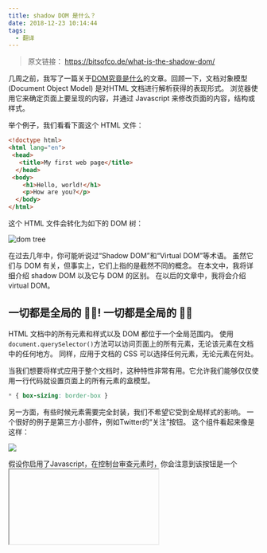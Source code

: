 ```yaml
---
title: shadow DOM 是什么？
date: 2018-12-23 10:14:44
tags: 
  - 翻译
---
```



> 原文链接： https://bitsofco.de/what-is-the-shadow-dom/

几周之前，我写了一篇关于[DOM究竟是什么](https://bitsofco.de/what-exactly-is-the-dom/)的文章。回顾一下，文档对象模型 (Document Object Model) 是对HTML 文档进行解析获得的表现形式。 浏览器使用它来确定页面上要呈现的内容，并通过 Javascript 来修改页面的内容，结构或样式。

举个例子，我们看看下面这个 HTML 文件：

```html
<!doctype html>
<html lang="en">
 <head>
   <title>My first web page</title>
  </head>
 <body>
    <h1>Hello, world!</h1>
    <p>How are you?</p>
  </body>
</html>
```

这个 HTML 文件会转化为如下的 DOM 树：

![dom tree](https://sangle-1256136582.cos.ap-guangzhou.myqcloud.com/Screen%20Shot%202018-12-24%20at%2010.01.05%20AM.png)

在过去几年中，你可能听说过“Shadow DOM”和“Virtual DOM”等术语。 虽然它们与 DOM 有关，但事实上，它们上指的是截然不同的概念。 在本文中，我将详细介绍 shadow DOM 以及它与 DOM 的区别。 在以后的文章中，我将会介绍 virtual DOM。

<!-- more -->

## 一切都是全局的 👍🏾! 一切都是全局的 👎🏾

HTML 文档中的所有元素和样式以及 DOM 都位于一个全局范围内。 使用`document.querySelector()`方法可以访问页面上的所有元素，无论该元素在文档中的任何地方。 同样，应用于文档的 CSS 可以选择任何元素，无论元素在何处。

当我们想要将样式应用于整个文档时，这种特性非常有用。它允许我们能够仅仅使用一行代码就设置页面上的所有元素的盒模型。

```css
* { box-sizing: border-box }
```

另一方面，有些时候元素需要完全封装，我们不希望它受到全局样式的影响。 一个很好的例子是第三方小部件，例如Twitter的“关注”按钮。 这个组件看起来像是这样：

![](https://sangle-1256136582.cos.ap-guangzhou.myqcloud.com/Screen%20Shot%202018-12-24%20at%2010.01.16%20AM.png)

假设你启用了Javascript，在控制台审查元素时，你会注意到该按钮是一个<iframe>元素，**它使用您实际看到的样式按钮加载一个小文档。**

![Follow-button-widget-iframe](https://bitsofco.de/content/images/2018/12/Follow-button-widget-iframe.png)

通过这种方式，Twitter 可以确保这个关注组件的样式将不受到其所在文档中的任何 CSS 影响，这也是唯一的方式。 虽然有一些方法尝试使用级联来获得相同的结果，但都并不理想，它们不能达到和 <iframe> 相同的效果。

事实上， <iframe> 并不是为为了解决这个问题而诞生的。Shadow DOM 的出现使我们可以在 Web 平台上进行样式隔离和组件化，而不必依赖像 <iframe> 这样的工具，

## A DOM within a DOM

你可以认为 shadow DOM 类似于 “A DOM within a DOM”，它是一个独立的 DOM 树，具有自己的元素和样式，与普通的 DOM 完全隔离。

虽然 shadow DOM 近年来才提供给 web 开发者使用，但浏览器 （user agent？） 已经使用了 shadow DOM 很多年，它们用来创建和设置复杂组件（如表单元素）的样式。我们来看一下范围输入元素。 首先，我们在页面上添加一个范围输入的元素：

```html
<input type="range">
```

这一个元素会生成以下组件：

![range-input](https://sangle-1256136582.cos.ap-guangzhou.myqcloud.com/Screen%20Shot%202018-12-24%20at%2010.01.44%20AM.png)

如果我们打开元素审查，我们可以看到这个<input>元素实际上由几个较小的<div>元素组成，这几个元素用来控制轨道和滑块。

![Range input shadow dom](https://bitsofco.de/content/images/2018/12/Range-input-shadow-dom.png)

这是使用 shadow DOM 实现的。 暴露给宿主 HTML 的元素只有简单的<input>，但在其下面有与组件相关的元素和样式，这些元素和样式并不在 DOM 的全局范围中。

## shadow DOM 的工作原理？

为了说明 shadow DOM的工作原理，让我们使用 shadow DOM 替代 <iframe> 来重新创建 Twitter 的“关注”按钮。

首先，我们从 **shadow host** 开始。它是我们想要将新 shadow DOM 附加到原始DOM中的常规HTML元素。 对于像关注按钮这样的组件，它还可以包含我们希望在页面上未启用 Javascript 或不支持shadow DOM时显示的回退元素。

```html
<span class="shadow-host">
  <a href="https://twitter.com/ireaderinokun">
     Follow @ireaderinokun
  </a>
</span>
```

请注意，我们不使用 <a> 元素作为shadow host，因为某些元素不能作为shadow host。

我们使用`attachShadow()`方法将shadow DOM 附加到我们的 shadow host 上

```js
const shadowEl = document.querySelector(".shadow-host");
const shadow = shadowEl.attachShadow({mode: 'open'});
```

This will create an empty **shadow root** as a child of our shadow host. The shadow root is the start of a new shadow DOM in the way that the `<html>` element is the start of the original DOM. We can see our shadow root in the devtools inspector by the **#shadow-root**.

这会在我们的shadow root中创建一个空的**shadow root** 作为子元素，shadow root 是一个shadow DOM被添加到原始DOM的html元素标志，我们可以通过#shadow-root在devtools检查器中看到我们的shadow root。

![Empty shadow root](https://bitsofco.de/content/images/2018/12/Empty--shadow-root.png)

尽管在 shadow root 下的常规HTML元素在 devtools 中是可见的，但是在页面上，它们被 shadow root 接管，不再可见。

接下来，我们要创建内容以形成新的 **shadow tree**。shadow tree 就像一个DOM树，区别在于它是针对阴影 DOM 的而不是常规 DOM 。 要创建我们的关注按钮，我们所需要的只是一个新的`<a>`元素，同时带有一个图标。

```js
const link = document.createElement("a");
link.href = shadowEl.querySelector("a").href;
link.innerHTML = `
    <span aria-label="Twitter icon"></span> 
    ${shadowEl.querySelector("a").textContent}
`;
```

我们将这个新元素添加到我们的 shadow DOM 中，就和使用`appendChild()`方法添加子元素一样。

```js
shadow.appendChild(link);
```

这时，我们的元素看起来像是这样：

![Plain text of "Follow-@ireaderinokun"](https://bitsofco.de/content/images/2018/12/Plain-text-of--22Follow-@ireaderinokun-22.png)

最后，我们可以通过创建<style>元素并将其附加到 shadow root 来添加一些样式。

```css
const styles = document.createElement("style");
styles.textContent = `
a, span {
  vertical-align: top;
  display: inline-block;
  box-sizing: border-box;
}

a {
    height: 20px;
    padding: 1px 8px 1px 6px;
    background-color: #1b95e0;
    color: #fff;
    border-radius: 3px;
    font-weight: 500;
    font-size: 11px;
    font-family:'Helvetica Neue', Arial, sans-serif;
    line-height: 18px;
    text-decoration: none;   
}

a:hover {  background-color: #0c7abf; }

span {
    position: relative;
    top: 2px;
    width: 14px;
    height: 14px;
    margin-right: 3px;
    background: transparent 0 0 no-repeat;
    background-image: url(data:image/svg+xml,%3Csvg%20xmlns%3D%22http%3A%2F%2Fwww.w3.org%2F2000%2Fsvg%22%20viewBox%3D%220%200%2072%2072%22%3E%3Cpath%20fill%3D%22none%22%20d%3D%22M0%200h72v72H0z%22%2F%3E%3Cpath%20class%3D%22icon%22%20fill%3D%22%23fff%22%20d%3D%22M68.812%2015.14c-2.348%201.04-4.87%201.744-7.52%202.06%202.704-1.62%204.78-4.186%205.757-7.243-2.53%201.5-5.33%202.592-8.314%203.176C56.35%2010.59%2052.948%209%2049.182%209c-7.23%200-13.092%205.86-13.092%2013.093%200%201.026.118%202.02.338%202.98C25.543%2024.527%2015.9%2019.318%209.44%2011.396c-1.125%201.936-1.77%204.184-1.77%206.58%200%204.543%202.312%208.552%205.824%2010.9-2.146-.07-4.165-.658-5.93-1.64-.002.056-.002.11-.002.163%200%206.345%204.513%2011.638%2010.504%2012.84-1.1.298-2.256.457-3.45.457-.845%200-1.666-.078-2.464-.23%201.667%205.2%206.5%208.985%2012.23%209.09-4.482%203.51-10.13%205.605-16.26%205.605-1.055%200-2.096-.06-3.122-.184%205.794%203.717%2012.676%205.882%2020.067%205.882%2024.083%200%2037.25-19.95%2037.25-37.25%200-.565-.013-1.133-.038-1.693%202.558-1.847%204.778-4.15%206.532-6.774z%22%2F%3E%3C%2Fsvg%3E);
}
`;

shadow.appendChild(styles);
```

这是我们最终生成的元素：

![image-20181224092104072](https://sangle-1256136582.cos.ap-guangzhou.myqcloud.com/Screen%20Shot%202018-12-24%20at%2010.01.16%20AM.png)



## The DOM vs the shadow DOM

在某些方面，shadow DOM 是 DOM 的“精简”版本。 与 DOM 一样，它使用 HTML 元素，用于页面呈现内容，并且允许对这些元素进行修改。 但与DOM不同，shadow DOM 不基于独立文档。 正如其名称所示，shadow DOM 是附加到常规 DOM 中的元素。 没有 DOM，阴影 DOM 就不存在了。